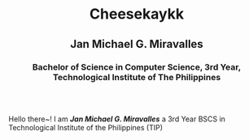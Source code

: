 <div style="text-align: center;" >
  <h1>Cheesekaykk</h1>
  <h2>Jan Michael G. Miravalles</h2>
  <h3>Bachelor of Science in Computer Science, 3rd Year, Technological Institute of The Philippines</h3>
</div>
<br>
<br>
<p>Hello there~! I am <em><b>Jan Michael G. Miravalles</b></em> a 3rd Year BSCS in Technological Institute of the Philippines (TIP)</p>
